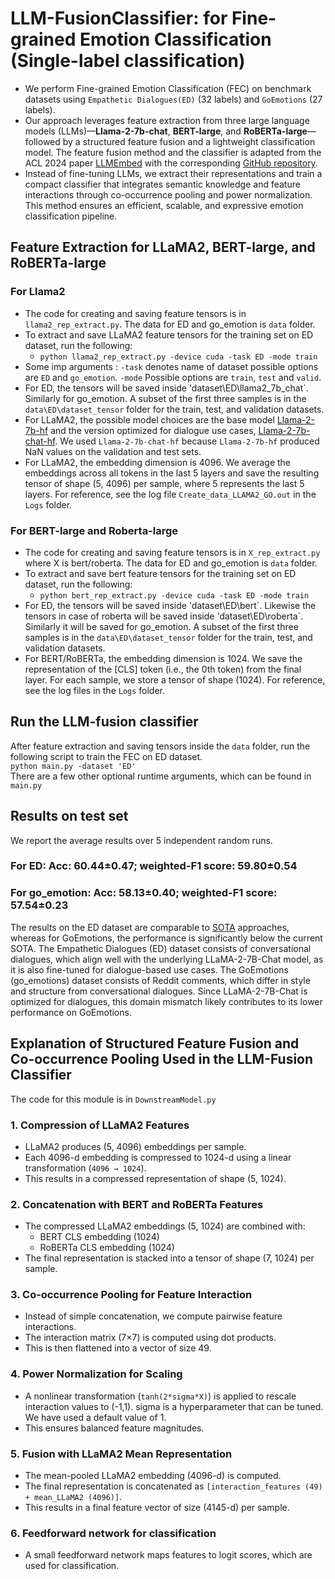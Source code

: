 # LLM-FusionClassifier: for Fine-grained Emotion Classification (Single-label classification)
- We perform Fine-grained Emotion Classification (FEC) on benchmark datasets using `Empathetic Dialogues(ED)` (32 labels) and `GoEmotions` (27 labels).
- Our approach leverages feature extraction from three large language models (LLMs)—**Llama-2-7b-chat**, **BERT-large**, and **RoBERTa-large**—followed by a structured feature fusion and a lightweight classification model.  The feature fusion method and the classifier is adapted from the ACL 2024 paper [LLMEmbed](https://aclanthology.org/2024.acl-long.433/) with the corresponding [GitHub repository](https://github.com/ChunLiu-cs/LLMEmbed-ACL2024).
- Instead of fine-tuning LLMs, we extract their representations and train a compact classifier that integrates semantic knowledge and feature interactions through co-occurrence pooling and power normalization. This method ensures an efficient, scalable, and expressive emotion classification pipeline.

## Feature Extraction for LLaMA2, BERT-large, and RoBERTa-large
### For Llama2
- The code for creating and saving feature tensors is in `llama2_rep_extract.py`. The data for ED and go_emotion is `data` folder.
- To extract and save LLaMA2 feature tensors for the training set on ED dataset, run the following:
  - ```python llama2_rep_extract.py -device cuda -task ED -mode train```
- Some imp arguments : `-task` denotes name of dataset possible options are `ED` and `go_emotion`. `-mode` Possible options are `train`, `test` and `valid`.
- For ED, the tensors will be saved inside 'dataset\ED\llama2_7b_chat\`. Similarly for go_emotion. A subset of the first three samples is in the `data\ED\dataset_tensor` folder for the train, test, and validation datasets. 
- For LLaMA2, the possible model choices are the base model [Llama-2-7b-hf](https://huggingface.co/meta-llama/Llama-2-7b-chat-hf) and the version optimized for dialogue use cases, [Llama-2-7b-chat-hf](https://huggingface.co/meta-llama/Llama-2-7b-hf). We used `Llama-2-7b-chat-hf` because `Llama-2-7b-hf` produced NaN values on the validation and test sets.
- For LLaMA2, the embedding dimension is 4096. We average the embeddings across all tokens in the last 5 layers and save the resulting tensor of shape (5, 4096) per sample, where 5 represents the last 5 layers. For reference, see the log file `Create_data_LLAMA2_GO.out` in the `Logs` folder.

### For BERT-large and Roberta-large
- The code for creating and saving feature tensors is in `X_rep_extract.py` where X is bert/roberta. The data for ED and go_emotion is `data` folder.
- To extract and save bert feature tensors for the training set on ED dataset, run the following:
  - ```python bert_rep_extract.py -device cuda -task ED -mode train```
- For ED, the tensors will be saved inside 'dataset\ED\bert\`. Likewise the tensors in case of roberta will be saved inside 'dataset\ED\roberta\`. Similarly it will be saved for go_emotion. A subset of the first three samples is in the `data\ED\dataset_tensor` folder for the train, test, and validation datasets.
- For BERT/RoBERTa, the embedding dimension is 1024. We save the representation of the [CLS] token (i.e., the 0th token) from the final layer. For each sample, we store a tensor of shape (1024). For reference, see the log files in the `Logs` folder.

## Run the LLM-fusion classifier
After feature extraction and saving tensors inside the `data` folder, run the following script to train the FEC on ED dataset. </br>
```python main.py -dataset 'ED' ``` </br>
There are a few other optional runtime arguments, which can be found in `main.py`

## Results on test set
We report the average results over 5 independent random runs.
### For ED: Acc: 60.44±0.47; weighted-F1 score: 59.80±0.54
### For go_emotion: Acc: 58.13±0.40; weighted-F1 score: 57.54±0.23
The results on the ED dataset are comparable to [SOTA](https://aclanthology.org/2023.acl-long.613/) approaches, whereas for GoEmotions, the performance is significantly below the current SOTA. The Empathetic Dialogues (ED) dataset consists of conversational dialogues, which align well with the underlying LLaMA-2-7B-Chat model, as it is also fine-tuned for dialogue-based use cases. The GoEmotions (go_emotions) dataset consists of Reddit comments, which differ in style and structure from conversational dialogues. Since LLaMA-2-7B-Chat is optimized for dialogues, this domain mismatch likely contributes to its lower performance on GoEmotions.
## Explanation of Structured Feature Fusion and Co-occurrence Pooling Used in the LLM-Fusion Classifier
The code for this module is in `DownstreamModel.py`
### 1. Compression of LLaMA2 Features
- LLaMA2 produces (5, 4096) embeddings per sample.
- Each 4096-d embedding is compressed to 1024-d using a linear transformation (`4096 → 1024`).
- This results in a compressed representation of shape (5, 1024).

### 2. Concatenation with BERT and RoBERTa Features
- The compressed LLaMA2 embeddings (5, 1024) are combined with:
  - BERT CLS embedding (1024)
  - RoBERTa CLS embedding (1024)
- The final representation is stacked into a tensor of shape (7, 1024) per sample.

### 3. Co-occurrence Pooling for Feature Interaction
- Instead of simple concatenation, we compute pairwise feature interactions.
- The interaction matrix (7×7) is computed using dot products.
- This is then flattened into a vector of size 49.

### 4. Power Normalization for Scaling
- A nonlinear transformation (`tanh(2*sigma*X)`) is applied to rescale interaction values to (-1,1). sigma is a hyperparameter that can be tuned. We have used a default value of 1.
- This ensures balanced feature magnitudes.

### 5. Fusion with LLaMA2 Mean Representation
- The mean-pooled LLaMA2 embedding (4096-d) is computed.
- The final representation is concatenated as `[interaction_features (49) + mean_LLaMA2 (4096)]`.
- This results in a final feature vector of size (4145-d) per sample.

### 6. Feedforward network for classification 
- A small feedforward network maps features to logit scores, which are used for classification.





